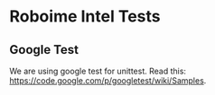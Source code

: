 # Roboime Intel Tests

## Google Test

We are using google test for unittest. Read this: <https://code.google.com/p/googletest/wiki/Samples>.
